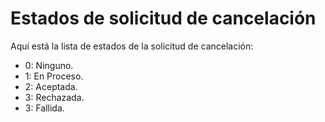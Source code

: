 ﻿# Estados de solicitud de cancelación

Aquí está la lista de estados de la solicitud de cancelación:

- 0: Ninguno.
- 1: En Proceso.
- 2: Aceptada.
- 3: Rechazada.
- 3: Fallida.